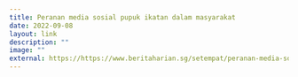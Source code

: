 ```yaml
---
title: Peranan media sosial pupuk ikatan dalam masyarakat
date: 2022-09-08
layout: link
description: ""
image: ""
external: https://https://www.beritaharian.sg/setempat/peranan-media-sosial-pupuk-ikatan-dalam-masyarakat
---
```

